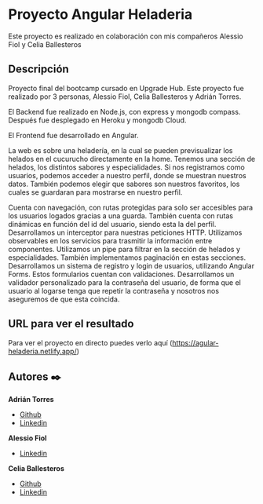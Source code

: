 # Proyecto Angular Heladeria

Este proyecto es realizado en colaboración con mis compañeros Alessio Fiol y Celia Ballesteros

  ## Descripción
Proyecto final del bootcamp cursado en Upgrade Hub. Este proyecto fue realizado por 3 personas, Alessio Fiol, Celia Ballesteros y Adrián Torres. 

El Backend fue realizado en Node.js, con express y mongodb compass. Después fue desplegado en Heroku y mongodb Cloud.

El Frontend fue desarrollado en Angular.

La web es sobre una heladería, en la cual se pueden previsualizar los helados en el cucurucho directamente en la home. Tenemos una sección de helados, los distintos sabores y especialidades. Si nos registramos como usuarios, podemos acceder a nuestro perfil, donde se muestran nuestros datos. También podemos elegir que sabores son nuestros favoritos, los cuales se guardaran para mostrarse en nuestro perfil.

Cuenta con navegación, con rutas protegidas para solo ser accesibles para los usuarios logados gracias a una guarda. También cuenta con rutas dinámicas en función del id del usuario, siendo esta la del perfil. Desarrollamos un interceptor para nuestras peticiones HTTP. Utilizamos observables en los servicios para trasmitir la información entre componentes. Utilizamos un pipe para filtrar en la sección de helados y especialidades. También implementamos paginación en estas secciones. Desarrollamos un sistema de registro y login de usuarios, utilizando Angular Forms. Estos formularios cuentan con validaciones. Desarrollamos un validador personalizado para la contraseña del usuario, de forma que el usuario al logarse tenga que repetir la contraseña y nosotros nos aseguremos de que esta coincida.



  ## URL para ver el resultado
Para ver el proyecto en directo puedes verlo aquí (https://agular-heladeria.netlify.app/)


  ## Autores ✒️
**Adrián Torres**
* [Github](https://github.com/Adriat1994)
* [Linkedin](https://www.linkedin.com/in/adri%C3%A1n-torres-serrano-a2519a141/)

**Alessio Fiol**
* [Linkedin](https://www.linkedin.com/in/alessiofiol/)

**Celia Ballesteros**
* [Github](https://github.com/Cebalgar)
* [Linkedin](https://www.linkedin.com/in/celia-b-6b85ba182/)

